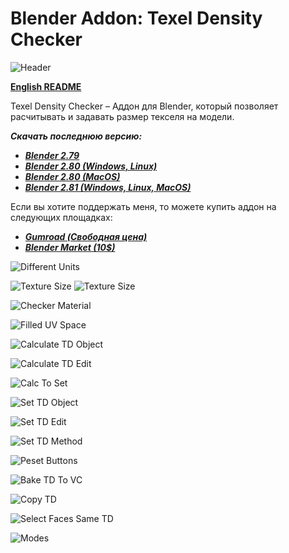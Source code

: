 # Blender Addon: Texel Density Checker

![Header](/images/00_Header_TD_2_1920.png)

**[English README](/README.md)**


Texel Density Checker – Аддон для Blender, который позволяет расчитывать и задавать размер текселя на модели. 

***Скачать последнюю версию:***

* ***[Blender 2.79](https://github.com/mrven/Blender-Texel-Density-Checker/raw/master/Releases/Texel_Density_1_0_9_279.zip)***
* ***[Blender 2.80 (Windows, Linux)](https://github.com/mrven/Blender-Texel-Density-Checker/raw/master/Releases/Texel_Density_2_0_280.zip)***
* ***[Blender 2.80 (MacOS)](https://github.com/mrven/Blender-Texel-Density-Checker/raw/master/Releases/Texel_Density_2_0_280_MacOS.zip)***
* ***[Blender 2.81 (Windows, Linux, MacOS)](https://github.com/mrven/Blender-Texel-Density-Checker/raw/master/Releases/Texel_Density_2_2_281.zip)***

Если вы хотите поддержать меня, то можете купить аддон на следующих площадках:
* ***[Gumroad (Свободная цена)](https://gumroad.com/l/CEIOR)***
* ***[Blender Market (10$)](https://blendermarket.com/products/texel-density-checker)***

![Different Units](/images/RU-ru/01_Units_RU.png)

![Texture Size](/images/RU-ru/02_Texture_Size_1_RU.png)
![Texture Size](/images/RU-ru/03_Texture_Size_2_RU.png)

![Checker Material](/images/RU-ru/04_Checker_Material_RU.png)

![Filled UV Space](/images/RU-ru/05_Filled_UV_RU.png)

![Calculate TD Object](/images/RU-ru/06_Calculate_Obj_RU.png)

![Calculate TD Edit](/images/RU-ru/07_Calculate_Edit_RU.png)

![Calc To Set](/images/RU-ru/08_Calc_to_Set_RU.png)

![Set TD Object](/images/RU-ru/09_Set_TD_Obj_RU.png)

![Set TD Edit](/images/RU-ru/10_Set_TD_Edit_RU.png)

![Set TD Method](/images/RU-ru/11_Set_Method_RU.png)

![Peset Buttons](/images/RU-ru/12_Presets_RU.png)

![Bake TD To VC](/images/RU-ru/16_Bake_TD_VC_RU.png)

![Copy TD](/images/RU-ru/13_Copy_TD_RU.png)

![Select Faces Same TD](/images/RU-ru/14_Select_Same_TD_RU.png)

![Modes](/images/RU-ru/15_Modes_RU.png)